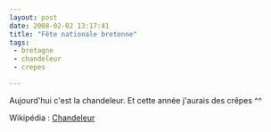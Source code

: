 ```yaml
---
layout: post
date: 2008-02-02 13:17:41
title: "Fête nationale bretonne"
tags:
 - bretagne
 - chandeleur
 - crepes

---
```


Aujourd'hui c'est la chandeleur. Et cette année j'aurais des crêpes ^^

Wikipédia : [Chandeleur](http://fr.wikipedia.org/wiki/Chandeleur)
